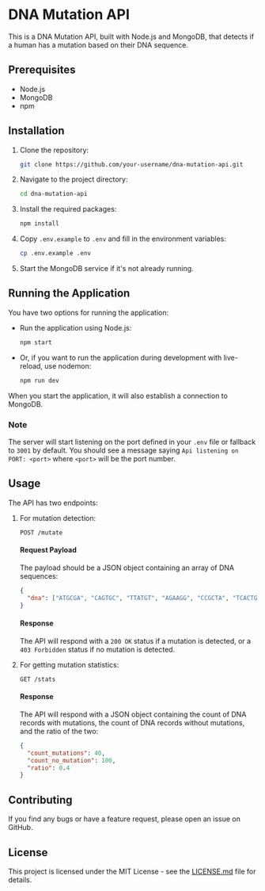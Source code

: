 # DNA Mutation API

This is a DNA Mutation API, built with Node.js and MongoDB, that detects if a human has a mutation based on their DNA sequence.

## Prerequisites

- Node.js
- MongoDB
- npm

## Installation

1. Clone the repository:
    ```bash
    git clone https://github.com/your-username/dna-mutation-api.git
    ```

2. Navigate to the project directory:
    ```bash
    cd dna-mutation-api
    ```

3. Install the required packages:
    ```bash
    npm install
    ```

4. Copy `.env.example` to `.env` and fill in the environment variables:
    ```bash
    cp .env.example .env
    ```

5. Start the MongoDB service if it's not already running.

## Running the Application

You have two options for running the application:

- Run the application using Node.js:
    ```bash
    npm start
    ```
  
- Or, if you want to run the application during development with live-reload, use nodemon:
    ```bash
    npm run dev
    ```

When you start the application, it will also establish a connection to MongoDB.

### Note
The server will start listening on the port defined in your `.env` file or fallback to `3001` by default. You should see a message saying `Api listening on PORT: <port>` where `<port>` will be the port number.

## Usage

The API has two endpoints:

1. For mutation detection:

    ```
    POST /mutate
    ```

    #### Request Payload

    The payload should be a JSON object containing an array of DNA sequences:

    ```json
    {
      "dna": ["ATGCGA", "CAGTGC", "TTATGT", "AGAAGG", "CCGCTA", "TCACTG"]
    }
    ```

    #### Response

    The API will respond with a `200 OK` status if a mutation is detected, or a `403 Forbidden` status if no mutation is detected.

2. For getting mutation statistics:

    ```
    GET /stats
    ```

    #### Response

    The API will respond with a JSON object containing the count of DNA records with mutations, the count of DNA records without mutations, and the ratio of the two:

    ```json
    {
      "count_mutations": 40,
      "count_no_mutation": 100,
      "ratio": 0.4
    }
    ```

## Contributing

If you find any bugs or have a feature request, please open an issue on GitHub.

## License

This project is licensed under the MIT License - see the [LICENSE.md](LICENSE.md) file for details.